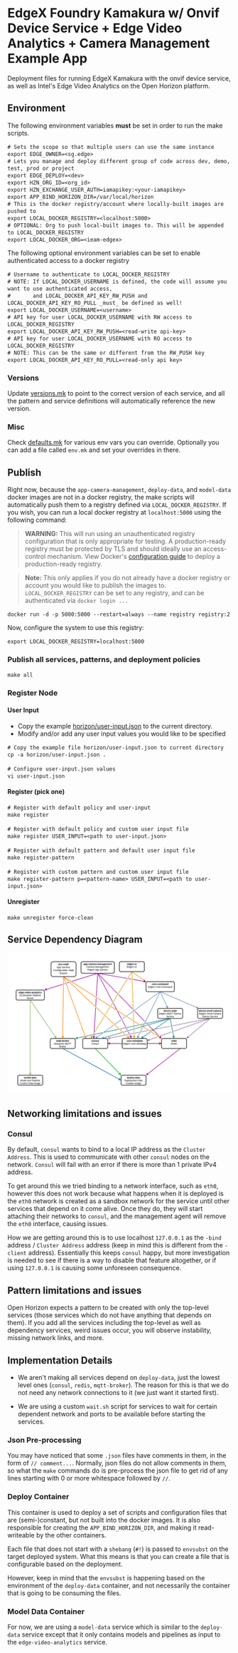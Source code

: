 # EdgeX Foundry Kamakura w/ Onvif Device Service + Edge Video Analytics + Camera Management Example App
Deployment files for running EdgeX Kamakura with the onvif device service, as well
as Intel's Edge Video Analytics on the Open Horizon platform.

## Environment
The following environment variables **must** be set in order to run the make scripts.
```shell
# Sets the scope so that multiple users can use the same instance
export EDGE_OWNER=<sg.edge>
# Lets you manage and deploy different group of code across dev, demo, test, prod or project
export EDGE_DEPLOY=<dev>
export HZN_ORG_ID=<org_id>
export HZN_EXCHANGE_USER_AUTH=iamapikey:<your-iamapikey>
export APP_BIND_HORIZON_DIR=/var/local/horizon
# This is the docker registry/account where locally-built images are pushed to
export LOCAL_DOCKER_REGISTRY=<localhost:5000>
# OPTIONAL: Org to push local-built images to. This will be appended to LOCAL_DOCKER_REGISTRY
export LOCAL_DOCKER_ORG=<ieam-edgex>
```

The following optional environment variables can be set to enable authenticated access to a docker registry
```shell
# Username to authenticate to LOCAL_DOCKER_REGISTRY
# NOTE: If LOCAL_DOCKER_USERNAME is defined, the code will assume you want to use authenticated access,
#       and LOCAL_DOCKER_API_KEY_RW_PUSH and LOCAL_DOCKER_API_KEY_RO_PULL _must_ be defined as well!
export LOCAL_DOCKER_USERNAME=<username>
# API key for user LOCAL_DOCKER_USERNAME with RW access to LOCAL_DOCKER_REGISTRY
export LOCAL_DOCKER_API_KEY_RW_PUSH=<read-write api-key>
# API key for user LOCAL_DOCKER_USERNAME with RO access to LOCAL_DOCKER_REGISTRY
# NOTE: This can be the same or different from the RW_PUSH key
export LOCAL_DOCKER_API_KEY_RO_PULL=<read-only api key>
```

### Versions
Update [versions.mk](versions.mk) to point to the correct version of each service, and all the
pattern and service definitions will automatically reference the new version.

### Misc
Check [defaults.mk](defaults.mk) for various env vars you can override.
Optionally you can add a file called `env.mk` and set your overrides in there.

## Publish
Right now, because the `app-camera-management`, `deploy-data`, and `model-data` docker images are not 
in a docker registry, the make scripts will automatically push them to a registry defined via
`LOCAL_DOCKER_REGISTRY`. If you wish, you can run a local docker registry at `localhost:5000` using the following
command:

> **WARNING:** This will run using an unauthenticated registry configuration that is only appropriate for testing.
> A production-ready registry must be protected by TLS and should ideally use an access-control mechanism.
> View Docker's [configuration guide](https://docs.docker.com/registry/configuration/) to deploy a production-ready registry.

> **Note:** This only applies if you do not already have a docker registry or account you would like
> to publish the images to. `LOCAL_DOCKER_REGISTRY` can be set to any registry, and can be authenticated
> via `docker login ...`

```shell
docker run -d -p 5000:5000 --restart=always --name registry registry:2
```

Now, configure the system to use this registry:
```shell
export LOCAL_DOCKER_REGISTRY=localhost:5000
```

### Publish all services, patterns, and deployment policies
```shell
make all
```

### Register Node
#### User Input
- Copy the example [horizon/user-input.json](horizon/user-input.json) to the current directory.
- Modify and/or add any user input values you would like to be specified

```shell
# Copy the example file horizon/user-input.json to current directory
cp -a horizon/user-input.json .

# Configure user-input.json values
vi user-input.json
```

#### Register (pick one)
```shell
# Register with default policy and user-input
make register

# Register with default policy and custom user input file
make register USER_INPUT=<path to user-input.json>

# Register with default pattern and default user input file
make register-pattern

# Register with custom pattern and custom user input file
make register-pattern p=<pattern-name> USER_INPUT=<path to user-input.json>
```

#### Unregister
```shell
make unregister force-clean
```

## Service Dependency Diagram
![](docs/images/services-diagram.png)

## Networking limitations and issues
### Consul
By default, `consul` wants to bind to a local IP address as the `Cluster Address`. This is used
to communicate with other `consul` nodes on the network. `Consul` will fail with an error if there
is more than 1 private IPv4 address.

To get around this we tried binding to a network interface, such as `eth0`, however this does not
work because what happens when it is deployed is the `eth0` network is created as a sandbox network for
the service until other services that depend on it come alive. Once they do, they will start attaching their
networks to `consul`, and the management agent will remove the `eth0` interface, causing issues.

How we are getting around this is to use localhost `127.0.0.1` as the `-bind` address / `Cluster Address` address 
(keep in mind this is different from the `-client` address). Essentially this keeps `consul` happy, but more investigation
is needed to see if there is a way to disable that feature altogether, or if using `127.0.0.1` is causing
some unforeseen consequence.

## Pattern limitations and issues
Open Horizon expects a pattern to be created with only the top-level services
(those services which do not have anything that depends on them). If you add all the services
including the top-level as well as dependency services, weird issues occur, you will observe
instability, missing network links, and more.

## Implementation Details
- We aren't making all services depend on `deploy-data`, just the lowest level ones (`consul`, `redis`, `mqtt-broker`).
The reason for this is that we do not need any network connections to it (we just want it started first).

- We are using a custom `wait.sh` script for services to wait for certain dependent network and ports to be
available before starting the services.

### Json Pre-processing
You may have noticed that some `.json` files have comments in them, in the form of `// comment...`.
Normally, json files do not allow comments in them, so what the `make` commands do is pre-process
the json file to get rid of any lines starting with 0 or more whitespace followed by `//`.

### Deploy Container
This container is used to deploy a set of scripts and configuration files that are (semi-)constant, but not
built into the docker images. It is also responsible for creating the `APP_BIND_HORIZON_DIR`, and making it 
read-writeable by the other containers.

Each file that does not start with a `shebang` (`#!`) is passed to `envsubst` on the target deployed
system. What this means is that you can create a file that is configurable based on the deployment.

However, keep in mind that the `envsubst` is happening based on the environment of the `deploy-data`
container, and not necessarily the container that is going to be consuming the files.

### Model Data Container
For now, we are using a `model-data` service which is similar to the `deploy-data` service except that it only
contains models and pipelines as input to the `edge-video-analytics` service.
